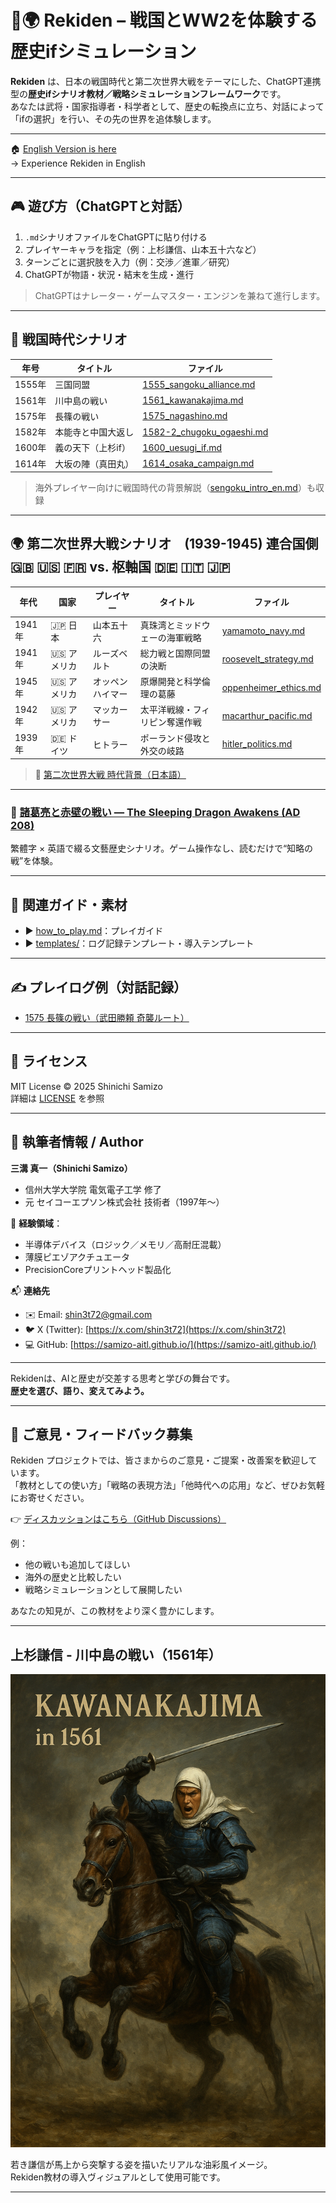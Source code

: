 # 🏯🌍 Rekiden – 戦国とWW2を体験する歴史ifシミュレーション

**Rekiden** は、日本の戦国時代と第二次世界大戦をテーマにした、ChatGPT連携型の**歴史ifシナリオ教材／戦略シミュレーションフレームワーク**です。  
あなたは武将・国家指導者・科学者として、歴史の転換点に立ち、対話によって「ifの選択」を行い、その先の世界を追体験します。

---

🏠 [English Version is here](./README_en.md)  
→ Experience Rekiden in English

---

## 🎮 遊び方（ChatGPTと対話）

1. `.md`シナリオファイルをChatGPTに貼り付ける  
2. プレイヤーキャラを指定（例：上杉謙信、山本五十六など）  
3. ターンごとに選択肢を入力（例：交渉／進軍／研究）  
4. ChatGPTが物語・状況・結末を生成・進行

> ChatGPTはナレーター・ゲームマスター・エンジンを兼ねて進行します。

---

## 🏯 戦国時代シナリオ

| 年号 | タイトル | ファイル |
|------|----------------------------|------------------|
| 1555年 | 三国同盟 | [1555_sangoku_alliance.md](./sengoku/periods/1555_sangoku_alliance.md) |
| 1561年 | 川中島の戦い | [1561_kawanakajima.md](./sengoku/periods/1561_kawanakajima.md) |
| 1575年 | 長篠の戦い | [1575_nagashino.md](./sengoku/periods/1575_nagashino.md) |
| 1582年 | 本能寺と中国大返し | [1582-2_chugoku_ogaeshi.md](./sengoku/periods/1582-2_chugoku_ogaeshi.md) |
| 1600年 | 義の天下（上杉if） | [1600_uesugi_if.md](./sengoku/periods/1600_uesugi_if.md) |
| 1614年 | 大坂の陣（真田丸） | [1614_osaka_campaign.md](./sengoku/periods/1614_osaka_campaign.md) |

> 海外プレイヤー向けに戦国時代の背景解説（[sengoku_intro_en.md](./docs/sengoku_intro_en.md)）も収録

---

## 🌍 第二次世界大戦シナリオ　(1939-1945)  **連合国側** 🇬🇧 🇺🇸 🇫🇷 vs. **枢軸国** 🇩🇪 🇮🇹 🇯🇵

| 年代 | 国家 | プレイヤー | タイトル | ファイル |
|------|------|------------|----------|----------|
| 1941年 | 🇯🇵 日本 | 山本五十六 | 真珠湾とミッドウェーの海軍戦略 | [yamamoto_navy.md](./ww2/japan/yamamoto_navy.md) |
| 1941年 | 🇺🇸 アメリカ | ルーズベルト | 総力戦と国際同盟の決断 | [roosevelt_strategy.md](./ww2/usa/roosevelt_strategy.md) |
| 1945年 | 🇺🇸 アメリカ | オッペンハイマー | 原爆開発と科学倫理の葛藤 | [oppenheimer_ethics.md](./ww2/usa/oppenheimer_ethics.md) |
| 1942年 | 🇺🇸 アメリカ | マッカーサー | 太平洋戦線・フィリピン奪還作戦 | [macarthur_pacific.md](./ww2/usa/macarthur_pacific.md) |
| 1939年 | 🇩🇪 ドイツ | ヒトラー | ポーランド侵攻と外交の岐路 | [hitler_politics.md](./ww2/germany/hitler_politics.md) |

> 📖 [第二次世界大戦 時代背景（日本語）](./ww2/ww2_overview.md) 

---

### 🐉 [諸葛亮と赤壁の戦い — The Sleeping Dragon Awakens (AD 208)](./three_kingdoms/red_cliffs_en.md)  
  繁體字 × 英語で綴る文藝歴史シナリオ。ゲーム操作なし、読むだけで“知略の戦”を体験。
  
---

## 📘 関連ガイド・素材

- ▶︎ [how_to_play.md](./docs/how_to_play.md)：プレイガイド  
- ▶︎ [templates/](./templates/)：ログ記録テンプレート・導入テンプレート

---

## ✍️ プレイログ例（対話記録）

- [1575 長篠の戦い（武田勝頼 奇襲ルート）](./templates/1575_katsuyori_if_user001.md)

---

## 📜 ライセンス

MIT License © 2025 Shinichi Samizo  
詳細は [LICENSE](./LICENSE) を参照

---

## 👤 執筆者情報 / Author

**三溝 真一（Shinichi Samizo）**  
- 信州大学大学院 電気電子工学 修了  
- 元 セイコーエプソン株式会社 技術者（1997年〜）  

📌 **経験領域**：  
- 半導体デバイス（ロジック／メモリ／高耐圧混載）  
- 薄膜ピエゾアクチュエータ
- PrecisionCoreプリントヘッド製品化

📬 **連絡先**
- ✉️ Email: [shin3t72@gmail.com](mailto:shin3t72@gmail.com)  
- 🐦 X (Twitter): [https://x.com/shin3t72](https://x.com/shin3t72)  
- 💻 GitHub: [https://samizo-aitl.github.io/](https://samizo-aitl.github.io/)

---

Rekidenは、AIと歴史が交差する思考と学びの舞台です。  
**歴史を選び、語り、変えてみよう。**

---

## 💬 ご意見・フィードバック募集

Rekiden プロジェクトでは、皆さまからのご意見・ご提案・改善案を歓迎しています。  
「教材としての使い方」「戦略の表現方法」「他時代への応用」など、ぜひお気軽にお寄せください。

👉 [ディスカッションはこちら（GitHub Discussions）](https://github.com/Samizo-AITL/Rekiden/discussions)

例：
- 他の戦いも追加してほしい
- 海外の歴史と比較したい
- 戦略シミュレーションとして展開したい

あなたの知見が、この教材をより深く豊かにします。

---

## 上杉謙信 - 川中島の戦い（1561年）

![上杉謙信 川中島の戦い](./Uesugi_Kenshin_Kawanakajima_1561.png)

若き謙信が馬上から突撃する姿を描いたリアルな油彩風イメージ。  
Rekiden教材の導入ヴィジュアルとして使用可能です。

---
